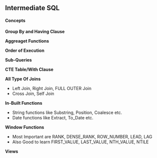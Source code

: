 ## Intermediate SQL
#### Concepts
**Group By and Having Clause**

**Aggreaget Functions**

**Order of Execution**

**Sub-Queries**

**CTE Table/With Clause**

**All Type Of Joins**
- Left Join, Right Join, FULL OUTER Join
- Cross Join, Self Join

**In-Built Functions**
- String functions like Substring, Position, Coalesce etc.
- Date functions like Extract, To_Date etc.

**Window Functions**
- Most Important are RANK, DENSE_RANK, ROW_NUMBER, LEAD, LAG
- Also Good to learn FIRST_VALUE, LAST_VALUE, NTH_VALUE, NTILE 

**Views**